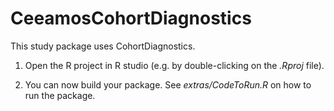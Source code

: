 CeeamosCohortDiagnostics
===============

This study package uses CohortDiagnostics. 

1. Open the R project in R studio (e.g. by double-clicking on the *.Rproj* file).

2. You can now build your package. See *extras/CodeToRun.R* on how to run the package.

